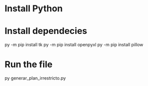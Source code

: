 # Install Python


# Install dependecies
py -m pip install tk
py -m pip install openpyxl
py -m pip install pillow

# Run the file
py generar_plan_irrestricto.py